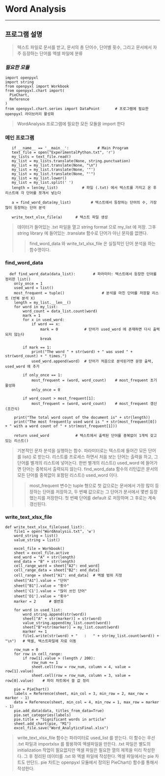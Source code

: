 # Word Analysis
---
## 프로그램 설명
>텍스트 파일로 문서를 받고, 문서의 총 단어수, 단어별 횟수, 그리고 문서에서 자주 등장하는 단어를 엑셀 파일에 분류
  
### *필요한 모듈*
  ```
  import openpyxl
  import string
  from openpyxl import Workbook
  from openpyxl.chart import(
    PieChart,
    Reference
  )
  from openpyxl.chart.series import DataPoint       # 프로그램에 필요한 openpyxl 라이브러리 활성화
  ```
>WordAnalysis 프로그램에 필요한 모든 모듈을 import 한다

### 메인 프로그램

 ```
    if __name__ == '__main__':             # Main Program
    text_file = open("ExperimentalPython.txt", 'r')
    my_lists = text_file.read()
    my_list = my_lists.translate(None, string.punctuation)
    my_list = my_list.translate(None, "\n")
    my_list = my_list.translate(None, '"')
    my_list = my_list.translate(None, "'")
    my_list = my_list.lower()
    my_list = my_list.split(' ')
    length = len(my_list)           # 파일 (.txt) 에서 텍스트를 가지고 온 후 리스트에 각 단어를 쪼개서 넣는다

    a = find_word_data(my_list)         # 텍스트에서 등장하는 단어의 수, 가장 많이 등장하는 단어 분석

    write_text_xlsx_file(a)      # 텍스트 파일 생성
```
> 데이터가 들어있는 .txt 파일을 열고 string format 으로 my_list 에 저장. 그후 string library 에 들어있는 .translate 함수로 단어가 아닌 문자를 없앤다.
>> find_word_data 와 write_txt_xlsx_file 은 실질적인 단어 분석을 하는 함수명이다.

### find_word_data 
 
```
  def find_word_data(data_list):        # 파라미터: 텍스트에서 등장한 단어를 정리한 list()
    only_once = 1
    used_word = list()
    most_frequent = tuple()                 # 분석을 마친 단어를 저장할 리스트 (반복 분석 X)
    length = my_list.__len__()
    for word in my_list:
        word_count = data_list.count(word)
        mark = 1
        for x in used_word:
            if word == x:
                mark = 0            # 단어가 used_word 에 존재하면 다시 출력 되지 않는다
                break

        if mark == 1:
            print("The word " + str(word) + " was used " + str(word_count) + " times.")
            used_word.append(word)  # 단어가 처음으로 분석된거면 문장 출력, used_word 에 추가

        if only_once == 1:
            most_frequent = (word, word_count)    # most_frequent 초기 활성화
            only_once = 0

        if word_count > most_frequent[1]:
            most_frequent = (word, word_count)    # most_frequent 갱신 (조건식)

    print("The total word count of the document is" + str(length))
    print("The most frequently used word is " + str(most_frequent[0]) + " with a word count of " + str(most_frequent[1]))

    return used_word            # 텍스트에서 출력된 단어를 중복없이 1개씩 갖고 있는 리스트()
```
> 기본적인 문자 분석을 실행하는 함수. 파라미터로는 텍스트에 들어간 모든 단어를 list() 로 받는다. 리스트를 프로세스 하면서 처음 보는 단어는 
> 출력을 하고, 그 단어를 별개의 리스트에 넣어논다. 한번 별개의 리스트() used_word 에 들어가면 단어는 중복되서 출력되지 않는다. find_word_data 함수의 
> 리턴값은 문서의 모든 단어를 중복없이 포함된 리스트() used_word 이다. 
>> most_frequent 변수는 tuple 형으로 첫 값으로는 문서에서 가장 많이 등장하는 단어를 저장하고, 두 번째 값으로는 그 단어가 문서에서 
>> 몇번 등장했는지를 저장한다. 첫 번째 단어를 default 로 저장하며 그 후로는 계속 갱신된다. 

### write_text_xlsx_file

```
def write_text_xlsx_file(used_list):
    file1 = open("WordAnalysis.txt", 'w')
    word_string = list()
    value_string = list()

    excel_file = Workbook()
    sheet = excel_file.active
    end_word = "A" + str(length)
    end_data = "B" + str(length)
    cell_range_word = sheet["A2": end_word]
    cell_range_data = sheet["B2": end_data]
    cell_range = sheet["A1": end_data]  # 엑셀 범위 지정
    sheet["A1"].value = "단어"
    sheet["B1"].value = "횟수"
    sheet['C1'].value = "많이 쓰인 단어"
    sheet['D1'].value = "횟수"
    marker = 2      # 셀번호

    for word in used_list:
        word_string.append(str(word))
        sheet["A" + str(marker)] = str(word)
        value_string.append(my_list.count(word))
        sheet["B"+str(marker)] = my_list.count(word)
        marker += 1
        file1.write(str(word) + "   :   " + str(my_list.count(word)) + "\n")   # 엑셀, 텍스트파일에 자료 이동

    row_num = 0
    for row in cell_range:
        if row[1].value > (length / 200):
            row_num += 1
            sheet.cell(row = row_num, column = 4, value = row[1].value)
            sheet.cell(row = row_num, column = 3, value = row[0].value)    # 파이 차트에서 쓸 값 정리

    pie = PieChart()
    labels = Reference(sheet, min_col = 3, min_row = 2, max_row = marker - 1)
    data = Reference(sheet, min_col = 4, min_row = 1, max_row = marker - 1)
    pie.add_data(data, titles_from_data=True)
    pie.set_categories(labels)
    pie.title = "Significant words in article"
    sheet.add_chart(pie, "M1")
    excel_file.save("Word_AnalyticsFinal.xlsx")
```
> write_text_xlsx_file 함수는 파라미터로 used_list 를 받는다. 이 함수는 우선 .txt 파일과 importxlsx 를 활용하여 엑셀파일을 만든다. 
>.txt 파일은 별도의 initialization 작업이 필요없지만 엑셀 파일은 필요한 열의 제목을 미리 작성한다. 그 후 정리된 데이터를 .txt 와 엑셀 파일에 
> 작성한다. 엑셀 파일에서는 pie 차트도 만단드. pie 차트는 openpyxl 모듈에서 정의된 PieChart() 함수를 통해서 작성한다. 
    
    

